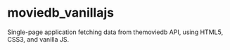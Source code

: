 # moviedb_vanillajs
Single-page application fetching data from themoviedb API, using HTML5, CSS3, and vanilla JS.

